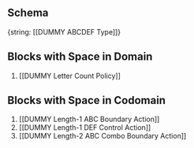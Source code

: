 ## Schema

{string: [[DUMMY ABCDEF Type]]}

## Blocks with Space in Domain
1. [[DUMMY Letter Count Policy]]

## Blocks with Space in Codomain
1. [[DUMMY Length-1 ABC Boundary Action]]
2. [[DUMMY Length-1 DEF Control Action]]
3. [[DUMMY Length-2 ABC Combo Boundary Action]]


